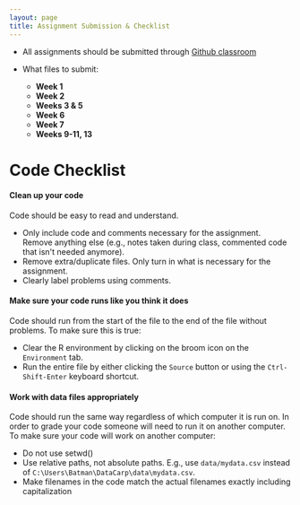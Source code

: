 ```yaml
---
layout: page
title: Assignment Submission & Checklist
---
```


- All assignments should be submitted through [Github classroom](https://classroom.github.com/)

- What files to submit:
    - **Week 1**
    - **Week 2**
    - **Weeks 3 & 5**
    - **Week 6**
    - **Week 7**
    - **Weeks 9-11, 13**

# Code Checklist

#### Clean up your code

Code should be easy to read and understand.

- Only include code and comments necessary for the assignment. Remove anything else (e.g., notes taken during class, commented code that isn't needed anymore).
- Remove extra/duplicate files. Only turn in what is necessary for the assignment.
- Clearly label problems using comments.

#### Make sure your code runs like you think it does

Code should run from the start of the file to the end of the file without problems. To make sure this is true:

- Clear the R environment by clicking on the broom icon on the `Environment` tab.
- Run the entire file by either clicking the `Source` button or using the `Ctrl-Shift-Enter` keyboard shortcut.

#### Work with data files appropriately

Code should run the same way regardless of which computer it is run on. In order to grade your code someone will need to run it on another computer. To make sure your code will work on another computer:

- Do not use setwd()
- Use relative paths, not absolute paths. E.g., use `data/mydata.csv` instead of `C:\Users\Batman\DataCarp\data\mydata.csv`.
- Make filenames in the code match the actual filenames exactly including capitalization
